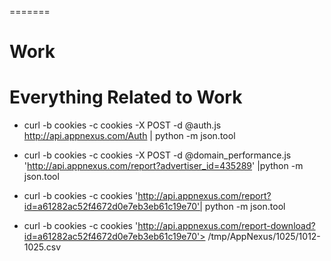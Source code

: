 =======
# Work
Everything Related to Work
=======
* curl -b cookies -c cookies -X POST -d @auth.js http://api.appnexus.com/Auth | python -m json.tool

* curl -b cookies -c cookies -X POST -d @domain_performance.js 'http://api.appnexus.com/report?advertiser_id=435289' |python  -m json.tool

* curl -b cookies -c cookies 'http://api.appnexus.com/report?id=a61282ac52f4672d0e7eb3eb61c19e70'| python -m json.tool

* curl -b cookies -c cookies 'http://api.appnexus.com/report-download?id=a61282ac52f4672d0e7eb3eb61c19e70'> /tmp/AppNexus/1025/1012-1025.csv


